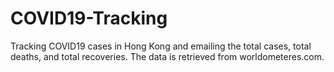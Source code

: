 # COVID19-Tracking
Tracking COVID19 cases in Hong Kong and emailing the total cases, total deaths, and total recoveries. The data is retrieved from worldometeres.com.
